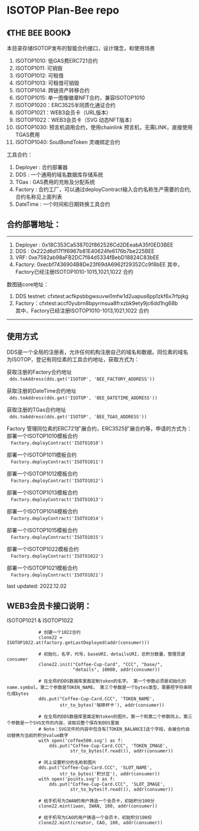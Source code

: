 # ISOTOP Plan-Bee repo
## 《THE BEE BOOK》 

本目录存储ISOTOP发布的智能合约接口，设计理念，和使用场景  
1. ISOTOP1010: 低GAS费ERC721合约  
2. ISOTOP1011: 可销毁  
3. ISOTOP1012: 可租借 
4. ISOTOP1013: 可租借可销毁  
5. ISOTOP1014: 跨链资产转移合约  
6. ISOTOP1015: 单一图像徽章NFT合约，兼容ISOTOP1010  
7. ISOTOP1020：ERC3525半同质化通证合约  
8. ISOTOP1021：WEB3会员卡（URL版本）  
9. ISOTOP1022：WEB3会员卡（SVG 动态NFT版本）  
10. ISOTOP1030: 预言机调用合约，使用chainlink 预言机，无需LINK，直接使用TGAS费用
11. ISOTOP1040: SoulBondToken 灵魂绑定合约  

工具合约：  
1. Deployer : 合约部署器  
2. DDS :  一个通用的域名数据库存储系统  
3. TGas : GAS费用的充账及分配系统  
4. Factory : 合约工厂，可以通过deployContract输入合约名称生产需要的合约, 合约名称见上面列表  
5. DateTime : 一个时间和日期转换工具合约  


## 合约部署地址：

***
1. Deployer : 0x18C353Ca538702f862526Cd2DEeabA35f0ED3BEE  
2. DDS : 0x222d6d17f1f6967b81E40624fe6176b7be225BEE  
3. VRF: 0xe7582ab98aFB2DC7f84d5334fBebD18824C83bEE  
4. Factory: 0xecbf7436904B8De23f69dA6962f29352Cc9f8bEE 
其中，Factory已经注册ISOTOP1010-1015,1021,1022 合约  

数图链core地址：
1. DDS testnet: cfxtest:acfkpsbbgwsuvw0mfw1d2uapus6pp1zkf6x7rfpjkg  
2. Factory：cfxtest:accf0yubrn8bpyrmsua8frxzbk9ety9jc6dd1hg68b  
其中，Factory已经注册ISOTOP1010-1013,1021,1022 合约  

***

## 使用方式

DDS是一个全局的注册表，允许任何机构注册自己的域名和数据。同位素的域名为ISOTOP，登记有同位素的工具合约地址，获取方式为：  

获取注册的Factory合约地址   
` ` `
dds.toAddress(dds.get('ISOTOP', 'BEE_FACTORY_ADDRESS'))   
` ` `

获取注册的DateTime合约地址  
` ` `
dds.toAddress(dds.get('ISOTOP', 'BEE_DATETIME_ADDRESS'))  
` ` `

获取注册的TGas合约地址  
` ` `
dds.toAddress(dds.get('ISOTOP', 'BEE_TGAS_ADDRESS'))  
` ` `

Factory 管理同位素的ERC721扩展合约，ERC3525扩展合约等，申请的方式为：  
部署一个ISOTOP1010模板合约   
` ` `
Factory.deployContract('ISOTO1010')   
` ` `

部署一个ISOTOP1011模板合约  
` ` `
Factory.deployContract('ISOTO1011')  
` ` `

部署一个ISOTOP1012模板合约  
` ` `
Factory.deployContract('ISOTO1012')  
` ` `

部署一个ISOTOP1013模板合约  
` ` `
Factory.deployContract('ISOTO1013')  
` ` `

部署一个ISOTOP1014模板合约  
` ` `
Factory.deployContract('ISOTO1014')  
` ` `

部署一个ISOTOP1015模板合约  
` ` `
Factory.deployContract('ISOTO1015')  
` ` `

部署一个ISOTOP1022模板合约  
` ` `
Factory.deployContract('ISOTO1022')  
` ` `

部署一个ISOTOP1021模板合约  
` ` `
Factory.deployContract('ISOTO1021')  
` ` `


last updated: 2022.12.02

## WEB3会员卡接口说明：   
ISOTOP1021 & ISOTOP1022

```
            # 创建一个1022合约
            clone22 = ISOTOP1022.at(factory.getLastDeployed(addr(consumer)))

            # 初始化，名字，代号，baseURI，detailsURI，总积分数量，管理员是consumer
            clone22.init("Coffee-Cup-Card", "CCC", "base/",
                         "details", 10000, addr(consumer))

            # 在全局的DDS数据库里面定制token的名字。 第一个参数必须是初始化的name.symbol。第二个参数是TOKEN_NAME。 第三个参数是一个bytes类型，需要把字符串转化成bytes
            dds.put("Coffee-Cup-Card.CCC", 'TOKEN_NAME',
                    str_to_bytes('咖啡杯卡'), addr(consumer))

            # 在全局的DDS数据库里面定制token的图片。第一个和第二个参数同上。第三个参数是一个SVG文件的内容，读取后整个保存到DDS里面
            # Note：SVG文件的内容中包含有[TOKEN_BALANCE]这个字段，会被合约自动替换为当前的积分value数字
            with open('coffee500.svg') as f:
                dds.put("Coffee-Cup-Card.CCC", 'TOKEN_IMAGE',
                        str_to_bytes(f.read()), addr(consumer))

            # 同上设置积分的名称和图片
            dds.put("Coffee-Cup-Card.CCC", 'SLOT_NAME',
                    str_to_bytes('积分豆'), addr(consumer))
            with open('points.svg') as f:
                dds.put("Coffee-Cup-Card.CCC", 'SLOT_IMAGE',
                        str_to_bytes(f.read()), addr(consumer))

            # 给手机号为IWAN的用户铸造一个会员卡，初始积分100分
            clone22.mint(iwan, IWAN, 100, addr(consumer))

            # 给手机号为CAO的用户铸造一个会员卡，初始积分100份
            clone22.mint(creator, CAO, 100, addr(consumer))
```
